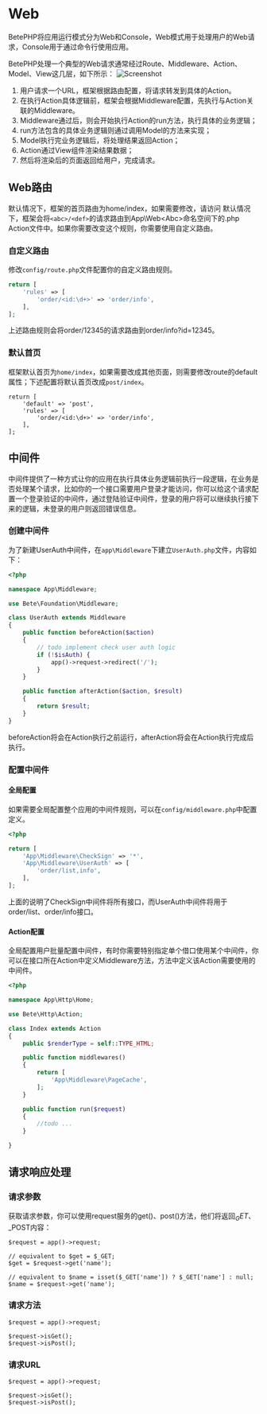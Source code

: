# Web

BetePHP将应用运行模式分为Web和Console，Web模式用于处理用户的Web请求，Console用于通过命令行使用应用。

BetePHP处理一个典型的Web请求通常经过Route、Middleware、Action、Model、View这几层，如下所示：
![Screenshot](/img/process.png)

1. 用户请求一个URL，框架根据路由配置，将请求转发到具体的Action。
2. 在执行Action具体逻辑前，框架会根据Middleware配置，先执行与Action关联的Middleware。
3. Middleware通过后，则会开始执行Action的run方法，执行具体的业务逻辑；
4. run方法包含的具体业务逻辑则通过调用Model的方法来实现；
5. Model执行完业务逻辑后，将处理结果返回Action；
6. Action通过View组件渲染结果数据；
7. 然后将渲染后的页面返回给用户，完成请求。

## Web路由

默认情况下，框架的首页路由为home/index，如果需要修改，请访问
默认情况下，框架会将`<abc>/<def>`的请求路由到App\Web\<Abc>命名空间下的<Def>.php Action文件中。如果你需要改变这个规则，你需要使用自定义路由。

### 自定义路由
修改`config/route.php`文件配置你的自定义路由规则。
```php
return [
    'rules' => [
        'order/<id:\d+>' => 'order/info',
    ],
];
```
上述路由规则会将order/12345的请求路由到order/info?id=12345。


### 默认首页
框架默认首页为`home/index`，如果需要改成其他页面，则需要修改route的default属性；下述配置将默认首页改成`post/index`。
```
return [
    'default' => 'post',
    'rules' => [
        'order/<id:\d+>' => 'order/info',
    ],
];
```

## 中间件
中间件提供了一种方式让你的应用在执行具体业务逻辑前执行一段逻辑，在业务是否处理某个请求，比如你的一个接口需要用户登录才能访问，你可以给这个请求配置一个登录验证的中间件，通过登陆验证中间件，登录的用户将可以继续执行接下来的逻辑，未登录的用户则返回错误信息。

### 创建中间件
为了新建UserAuth中间件，在```app\Middleware```下建立```UserAuth.php```文件，内容如下：
```php
<?php

namespace App\Middleware;

use Bete\Foundation\Middleware;

class UserAuth extends Middleware
{
    public function beforeAction($action)
    {
        // todo implement check user auth logic
        if (!$isAuth) {
            app()->request->redirect('/');
        }
    }

    public function afterAction($action, $result)
    {
        return $result;
    }
}
```
beforeAction将会在Action执行之前运行，afterAction将会在Action执行完成后执行。

### 配置中间件

#### 全局配置
如果需要全局配置整个应用的中间件规则，可以在```config/middleware.php```中配置定义。
```php
<?php

return [
    'App\Middleware\CheckSign' => '*',
    'App\Middleware\UserAuth' => [
        'order/list,info',
    ],
];

```
上面的说明了CheckSign中间件将所有接口，而UserAuth中间件将用于order/list、order/info接口。

#### Action配置
全局配置用户批量配置中间件，有时你需要特别指定单个借口使用某个中间件，你可以在接口所在Action中定义Middleware方法，方法中定义该Action需要使用的中间件。
```php
<?php

namespace App\Http\Home;

use Bete\Http\Action;

class Index extends Action
{
    public $renderType = self::TYPE_HTML;

    public function middlewares()
    {
        return [
            'App\Middleware\PageCache',
        ];
    }

    public function run($request)
    {
        //todo ...
    }

}
```


## 请求响应处理

### 请求参数
获取请求参数，你可以使用request服务的get()、post()方法，他们将返回$_GET、$_POST内容：
```
$request = app()->request;

// equivalent to $get = $_GET;
$get = $request->get('name');

// equivalent to $name = isset($_GET['name']) ? $_GET['name'] : null;
$name = $request->get('name');

```

### 请求方法
```
$request = app()->request;

$request->isGet();
$request->isPost();
```

### 请求URL
```
$request = app()->request;

$request->isGet();
$request->isPost();
```